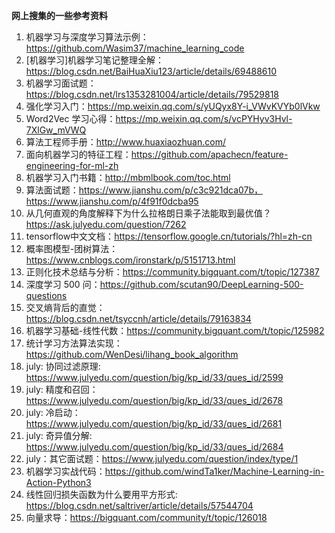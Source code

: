 **网上搜集的一些参考资料**
1. 机器学习与深度学习算法示例：https://github.com/Wasim37/machine_learning_code
2. [机器学习]机器学习笔记整理全解：https://blog.csdn.net/BaiHuaXiu123/article/details/69488610
3. 机器学习面试题：https://blog.csdn.net/lrs1353281004/article/details/79529818
4. 强化学习入门：https://mp.weixin.qq.com/s/yUQyx8Y-i_VWvKVYb0lVkw
5. Word2Vec 学习心得：https://mp.weixin.qq.com/s/vcPYHyv3Hvl-7XlGw_mVWQ
6. 算法工程师手册：http://www.huaxiaozhuan.com/
7. 面向机器学习的特征工程：https://github.com/apachecn/feature-engineering-for-ml-zh
8. 机器学习入门书籍：http://mbmlbook.com/toc.html
9. 算法面试题：https://www.jianshu.com/p/c3c921dca07b，https://www.jianshu.com/p/4f91f0dcba95
10. 从几何直观的角度解释下为什么拉格朗日乘子法能取到最优值？https://ask.julyedu.com/question/7262
11. tensorflow中文文档：https://tensorflow.google.cn/tutorials/?hl=zh-cn
12. 概率图模型-团树算法：https://www.cnblogs.com/ironstark/p/5151713.html
13. 正则化技术总结与分析：https://community.bigquant.com/t/topic/127387
14. 深度学习 500 问：https://github.com/scutan90/DeepLearning-500-questions
15. 交叉熵背后的直觉：https://blog.csdn.net/tsyccnh/article/details/79163834
16. 机器学习基础-线性代数：https://community.bigquant.com/t/topic/125982
17. 统计学习方法算法实现：https://github.com/WenDesi/lihang_book_algorithm
18. july: 协同过滤原理: https://www.julyedu.com/question/big/kp_id/33/ques_id/2599
19. july: 精度和召回：https://www.julyedu.com/question/big/kp_id/33/ques_id/2678
20. july: 冷启动：https://www.julyedu.com/question/big/kp_id/33/ques_id/2681
21. july: 奇异值分解: https://www.julyedu.com/question/big/kp_id/33/ques_id/2684
22. july：其它面试题：https://www.julyedu.com/question/index/type/1
23. 机器学习实战代码：https://github.com/windTa1ker/Machine-Learning-in-Action-Python3
24. 线性回归损失函数为什么要用平方形式: https://blog.csdn.net/saltriver/article/details/57544704
25. 向量求导：https://bigquant.com/community/t/topic/126018
